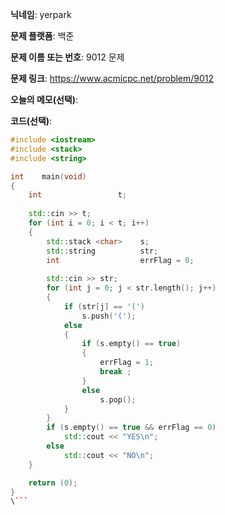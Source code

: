 **닉네임**: yerpark

**문제 플랫폼**: 백준

**문제 이름 또는 번호**: 9012 문제

**문제 링크**: https://www.acmicpc.net/problem/9012

**오늘의 메모(선택)**: 

**코드(선택)**:

```c++
#include <iostream>
#include <stack>
#include <string>

int    main(void)
{
    int                 t;
    
    std::cin >> t;
    for (int i = 0; i < t; i++)
    {
        std::stack <char>    s;
        std::string          str;
        int                  errFlag = 0;
        
        std::cin >> str;
        for (int j = 0; j < str.length(); j++)
        {
            if (str[j] == '(')
                s.push('(');
            else
            {
                if (s.empty() == true)
                {
                    errFlag = 1;
                    break ;
                }
                else
                    s.pop();
            }
        }
        if (s.empty() == true && errFlag == 0)
            std::cout << "YES\n";
        else
            std::cout << "NO\n";
    }

    return (0);
}
\```
